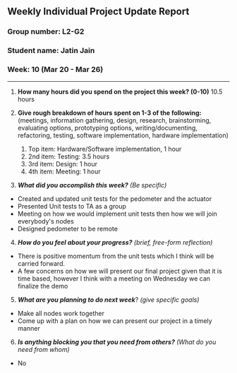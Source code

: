 ## Weekly Individual Project Update Report
### Group number: L2-G2
### Student name: Jatin Jain
### Week: 10 (Mar 20 - Mar 26)
___
1. **How many hours did you spend on the project this week? (0-10)**
10.5 hours
2. **Give rough breakdown of hours spent on 1-3 of the following:**
   (meetings, information gathering, design, research, brainstorming, evaluating options, prototyping options, writing/documenting, refactoring, testing, software implementation, hardware implementation)
   1. Top item: Hardware/Software implementation, 1 hour
   2. 2nd item: Testing: 3.5 hours
   3. 3rd item: Design: 1 hour
   4. 4th item: Meeting: 1 hour

3. ***What did you accomplish this week?*** _(Be specific)_
- Created and updated unit tests for the pedometer and the actuator
- Presented Unit tests to TA as a group
- Meeting on how we would implement unit tests then how we will join everybody's nodes
- Designed pedometer to be remote

4. ***How do you feel about your progress?*** _(brief, free-form reflection)_
  - There is positive momentum from the unit tests which I think will be carried forward.
  - A few concerns on how we will present our final project given that it is time based,
  however I think with a meeting on Wednesday we can finalize the demo

5. ***What are you planning to do next week***? _(give specific goals)_
  - Make all nodes work together
  - Come up with a plan on how we can present our project in a timely manner

6. ***Is anything blocking you that you need from others?*** _(What do you need from whom)_
  - No